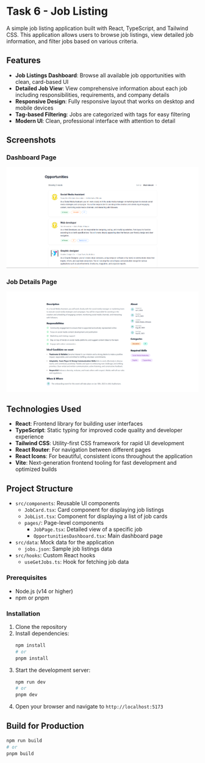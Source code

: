 # Task 6 - Job Listing

A simple job listing application built with React, TypeScript, and Tailwind CSS. This application allows users to browse job listings, view detailed job information, and filter jobs based on various criteria.

## Features

- **Job Listings Dashboard**: Browse all available job opportunities with clean, card-based UI
- **Detailed Job View**: View comprehensive information about each job including responsibilities, requirements, and company details
- **Responsive Design**: Fully responsive layout that works on desktop and mobile devices
- **Tag-based Filtering**: Jobs are categorized with tags for easy filtering
- **Modern UI**: Clean, professional interface with attention to detail

## Screenshots

### Dashboard Page

![Dashboard Page](./src/assets/dash.png)

### Job Details Page

![Job Details Page](./src/assets/jobpage.png)

## Technologies Used

- **React**: Frontend library for building user interfaces
- **TypeScript**: Static typing for improved code quality and developer experience
- **Tailwind CSS**: Utility-first CSS framework for rapid UI development
- **React Router**: For navigation between different pages
- **React Icons**: For beautiful, consistent icons throughout the application
- **Vite**: Next-generation frontend tooling for fast development and optimized builds

## Project Structure

- `src/components`: Reusable UI components
  - `JobCard.tsx`: Card component for displaying job listings
  - `JobList.tsx`: Component for displaying a list of job cards
  - `pages/`: Page-level components
    - `JobPage.tsx`: Detailed view of a specific job
    - `OpportunitiesDashboard.tsx`: Main dashboard page
- `src/data`: Mock data for the application
  - `jobs.json`: Sample job listings data
- `src/hooks`: Custom React hooks
  - `useGetJobs.ts`: Hook for fetching job data

### Prerequisites

- Node.js (v14 or higher)
- npm or pnpm

### Installation

1. Clone the repository
2. Install dependencies:
   ```bash
   npm install
   # or
   pnpm install
   ```
3. Start the development server:
   ```bash
   npm run dev
   # or
   pnpm dev
   ```
4. Open your browser and navigate to `http://localhost:5173`

## Build for Production

```bash
npm run build
# or
pnpm build
```
